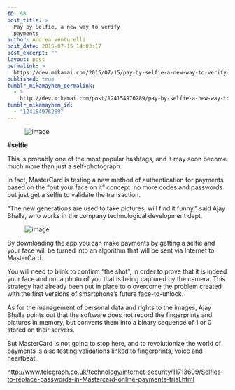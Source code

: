 ```yaml
---
ID: 98
post_title: >
  Pay by Selfie, a new way to verify
  payments
author: Andrea Venturelli
post_date: 2015-07-15 14:03:17
post_excerpt: ""
layout: post
permalink: >
  https://dev.mikamai.com/2015/07/15/pay-by-selfie-a-new-way-to-verify-payments/
published: true
tumblr_mikamayhem_permalink:
  - >
    http://dev.mikamai.com/post/124154976289/pay-by-selfie-a-new-way-to-verify-payments
tumblr_mikamayhem_id:
  - "124154976289"
---
```

<figure class="tmblr-full"><img class="aligncenter" src="http://68.media.tumblr.com/cdf79526d9e21b9dd49cba11bdcf320e/tumblr_inline_nriqmdzIWG1r9vg8d_540.gif" alt="image" /></figure><b>#selfie</b>

This is probably one of the most popular hashtags, and it may soon become much more than just a self-photograph.

<!--more-->

In fact, MasterCard is testing a new method of authentication for payments based on the “put your face on it” concept: no more codes and passwords but just get a selfie to validate the transaction.

"The new generations are used to take pictures, will find it funny,” said Ajay Bhalla, who works in the company technological development dept.

<figure class="tmblr-full"><img class="aligncenter" src="http://68.media.tumblr.com/059ea2d9f861605279611357e9c48b1a/tumblr_inline_nriqpzGs0N1r9vg8d_540.jpg" alt="image" /></figure>By downloading the app you can make payments by getting a selfie and your face will be turned into an algorithm that will be sent via Internet to MasterCard.

You will need to blink to confirm “the shot”, in order to prove that it is indeed your face and not a photo of you that is being captured by the camera. This strategy had already been put in place to o overcome the problem created with the first versions of smartphone’s future face-to-unlock.

As for the management of personal data and rights to the images, Ajay Bhalla points out that the software does not record the fingerprints and pictures in memory, but converts them into a binary sequence of 1 or 0 stored on their servers.

But MasterCard is not going to stop here, and to revolutionize the world of payments is also testing validations linked to fingerprints, voice and heartbeat.

<a href="http://www.telegraph.co.uk/technology/internet-security/11713609/Selfies-to-replace-passwords-in-Mastercard-online-payments-trial.html">http://www.telegraph.co.uk/technology/internet-security/11713609/Selfies-to-replace-passwords-in-Mastercard-online-payments-trial.html</a>